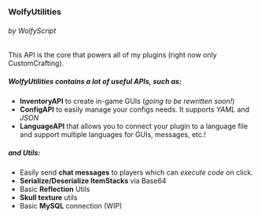 ### WolfyUtilities
###### _by WolfyScript_
##
This API is the core that powers all of my plugins (right now only CustomCrafting).

##### WolfyUtilities contains a lot of useful APIs, such as:
- **InventoryAPI** to create in-game GUIs (_going to be rewritten soon!_)
- **ConfigAPI** to easily manage your configs needs. It supports _YAML_ and _JSON_
- **LanguageAPI** that allows you to connect your plugin to a language file and support multiple languages for GUIs, messages, etc.!

##### and Utils:
- Easily send **chat messages** to players which can _execute code_ on click.
- **Serialize/Deserialize ItemStacks** via Base64
- Basic **Reflection** Utils
- **Skull texture** utils
- Basic **MySQL** connection (WIP)
